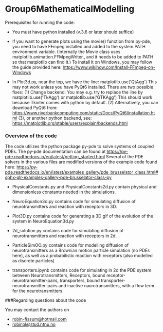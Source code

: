 # Group6MathematicalModelling

Prerequisites for running the code:

- You must have python installed (v.3.6 or later should suffice)

- If you want to generate plots using the movie() function from py-pde, 
you need to have FFmpeg installed and added to the system PATH environment variable.
(Internally the Movie class uses matplotlib.animation.FFMpegWriter., and it needs
to be added to PATH so that matplotlib can find it.)
To install it on Windows, you may follow the guide provided here:
https://www.wikihow.com/Install-FFmpeg-on-Windows

- In Plot3d.py, near the top, we have the line:  matplotlib.use('QtAgg')
This may not work unless you have PyQt6 installed. There are two possible fixes:
(1) Change backend: You may e.g. try to replace the line by matplotlib.use('TkAgg') or matplotlib.use('GTKAgg')
This should work because Tkinter comes with python by default.
(2) Alternatively, you can download PyQt6 from: https://www.riverbankcomputing.com/static/Docs/PyQt6/installation.html
(3), or another python backend, see: https://matplotlib.org/stable/users/explain/backends.html

### Overview of the code
The code utilizes the python package py-pde to solve systems of coupled PDEs.
The py-pde documentation can be found at https://py-pde.readthedocs.io/en/latest/getting_started.html
Several of the PDE solvers in the various files are modified versions of the example code found 
here: https://py-pde.readthedocs.io/en/latest/examples_gallery/pde_brusselator_class.html#sphx-glr-examples-gallery-pde-brusselator-class-py

- PhysicalConstants.py and PhysicalConstants2d.py contain physical and dimensionless
constants needed in the simulations. 

- NeuroEquation3d.py contains code for simulating diffusion of neurotransmitters and reaction with 
receptors in 3D. 

- Plot3D.py contains code for generating a 3D gif of the evolution of the system in NeuroEquation3d.py

- 2d_solution.py contains code for simulating diffusion of neurotransmitters and reaction with 
receptors in 2d.

- ParticleSimOO.py contains code for modelling diffusion of neurotransmitters 
as a Brownian motion particle simulation (no PDEs here), as well as a probabilistic 
reaction with receptors (also modelled as discrete particles)

- transporters.ipynb contains code for simulating in 2d the PDE system 
between Neurotransmitters, Receptors, bound receptor-neurotransmitter-pairs, 
transporters, bound transporter-neurotransmitter-pairs and inactive naurotransmitters, 
with a flow term for the neurotransmitters. 

###Regarding questions about the code

You may contact the authors on 
- robin-fissum@hotmail.com
- robinol@stud.ntnu.no